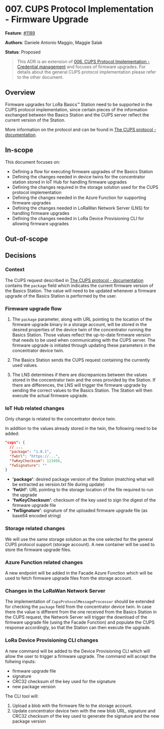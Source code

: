 # 007. CUPS Protocol Implementation - Firmware Upgrade

**Feature**:
[#1189](https://github.com/Azure/iotedge-lorawan-starterkit/issues/1189)  

**Authors**: Daniele Antonio Maggio, Maggie Salak

**Status**: Proposed

>This ADR is an extension of [006. CUPS Protocol Implementation - Credential
>management](./006_cups.md) and focuses of firmware upgrades. For details about
>the general CUPS protocol implementation please refer to the other document.

## Overview

Firmware upgrades for LoRa Basics™ Station need to be supported in the CUPS
protocol implementation, since certain pieces of the information exchanged
between the Basics Station and the CUPS server reflect the current version of
the Station.

More information on the protocol and can be found in [The CUPS protocol -
documentation][cupsproto].

## In-scope

This document focuses on:

- Defining a flow for executing firmware upgrades of the Basics Station
- Defining the changes needed in device twins for the concentrator station
  stored in IoT Hub for handling firmware upgrades
- Defining the changes required in the storage solution used for the CUPS
  protocol implementation
- Defining the changes needed in the Azure Function for supporting firmware
  upgrades
- Defining the changes needed in LoRaWan Network Server (LNS) for handling
  firmware upgrades
- Defining the changes needed in LoRa Device Provisioning CLI for allowing
  firmware upgrades

## Out-of-scope

## Decisions

### Context

The CUPS request described in [The CUPS protocol - documentation][cupsproto]
contains the `package` field which indicates the current firmware version of the
Basics Station. The value will need to be updated whenever a firmware upgrade of
the Basics Station is performed by the user.

### Firmware upgrade flow

1. The `package` parameter, along with URL pointing to the location of the
   firmware upgrade binary in a storage account, will be stored in the desired
   properties of the device twin of the concentrator running the Basics Station.
   Those values reflect the up-to-date firmware version that needs to be used
   when communicating with the CUPS server. The firmware upgrade is initiated
   through updating these parameters in the concentrator device twin.

1. The Basics Station sends the CUPS request containing the currently used
   values.

1. The LNS determines if there are discrepanices between the values stored in
   the concentrator twin and the ones provided by the Station. If there are
   differences, the LNS will trigger the firmware upgrade by sending the correct
   values to the Basics Station. The Station will then execute the actual
   firmware upgrade.

### IoT Hub related changes

Only change is related to the concentrator device twin.

In addition to the values already stored in the twin, the following need to be
added:

```json
"cups": {
  // ...
  "package": "1.0.1",
  "fwUrl": "https://...",
  "fwKeyChecksum": 123456,
  "fwSignature": ""
}
```

- **'package'**: desired package version of the Station (matching what will be extracted as version.txt file during update)
- **'fwUrl'**: URL pointing to the storage location of the file required to run
  the upgrade
- **'fwKeyChecksum'**: checksum of the key used to sign the digest of the
  firmware upgrade file
- **'fwSignature'**: signature of the uploaded firmware upgrade file (as base64 encoded string)

### Storage related changes

We will use the same storage solution as the one selected for the general CUPS
protocol support (storage account). A new container will be used to store the
firmware upgrade files.

### Azure Function related changes

A new endpoint will be added in the Facade Azure Function which will be used to
fetch firmware upgrade files from the storage account.

### Changes in the LoRaWan Network Server

The implementation of `CupsProtocolMessageProcessor` should be extended for
checking the `package` field from the concentrator device twin. In case there
the value is different from the one received from the Basics Station in the CUPS
request, the Network Server will trigger the download of the firmware upgrade
file (using the Facade Function) and populate the CUPS response accordingly, so
that the Station can then execute the upgrade.

### LoRa Device Provisioning CLI changes

A new command will be added to the Device Provisioning CLI which will allow the
user to trigger a firmware upgrade. The command will accept the follwing inputs:

- firmware upgrade file
- signature
- CRC32 checksum of the key used for the signature
- new package version

The CLI tool will:

1. Upload a blob with the firmware file to the storage account.
1. Update concentrator device twin with the new blob URL, signature and CRC32
   checksum of the key used to generate the signature and the new package version

[cupsproto]: https://doc.sm.tc/station/cupsproto.html
